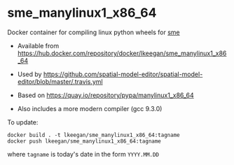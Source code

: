 # sme_manylinux1_x86_64

Docker container for compiling linux python wheels for [sme](https://pypi.org/project/sme/)

- Available from <https://hub.docker.com/repository/docker/lkeegan/sme_manylinux1_x86_64>

- Used by <https://github.com/spatial-model-editor/spatial-model-editor/blob/master/.travis.yml>

- Based on <https://quay.io/repository/pypa/manylinux1_x86_64>

- Also includes a more modern compiler (gcc 9.3.0)

To update:

```
docker build . -t lkeegan/sme_manylinux1_x86_64:tagname
docker push lkeegan/sme_manylinux1_x86_64:tagname
```

where `tagname` is today's date in the form `YYYY.MM.DD`

